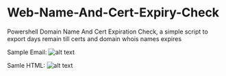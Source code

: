 # Web-Name-And-Cert-Expiry-Check
Powershell Domain Name And Cert Expiration Check, a simple script to export days remain till certs and domain whois names expires

Sample Email:
![alt text](https://github.com/dvir001/Web-Name-And-Cert-Expiry-Check/blob/main/Pictures/Sample1.jpg?raw=true)

Samle HTML:
![alt text](https://github.com/dvir001/Web-Name-And-Cert-Expiry-Check/blob/main/Pictures/Sample2.jpg?raw=true)
